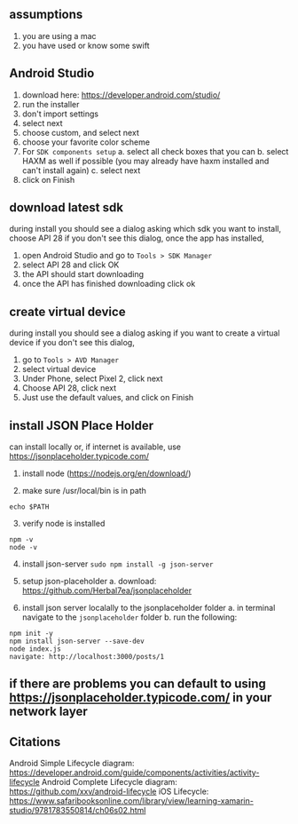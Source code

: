 
## assumptions
1. you are using a mac
2. you have used or know some swift

## Android Studio
1. download here: https://developer.android.com/studio/
2. run the installer
3. don't import settings
4. select next
5. choose custom, and select next
6. choose your favorite color scheme
7. For `SDK components setup`
  a. select all check boxes that you can
  b. select HAXM as well if possible (you may already have haxm installed and can't install again)
  c. select next
8. click on Finish


## download latest sdk
during install you should see a dialog asking which sdk you want to install, choose API 28
if you don't see this dialog, once the app has installed, 
  1. open Android Studio and go to `Tools > SDK Manager`
  2. select API 28 and click OK
  3. the API should start downloading
  4. once the API has finished downloading click ok


## create virtual device
during install you should see a dialog asking if you want to create a virtual device
if you don't see this dialog, 
  1. go to `Tools > AVD Manager`
  2. select virtual device
  3. Under Phone, select Pixel 2, click next
  4. Choose API 28, click next
  5. Just use the default values, and click on Finish


## install JSON Place Holder 
can install locally or, if internet is available, use https://jsonplaceholder.typicode.com/

1. install node (https://nodejs.org/en/download/)

2. make sure /usr/local/bin is in path
```
echo $PATH
```

3. verify node is installed
```
npm -v
node -v
```

4. install json-server
```sudo npm install -g json-server```

5. setup json-placeholder
  a. download:  https://github.com/Herbal7ea/jsonplaceholder

6. install json server localally to the jsonplaceholder folder
  a. in terminal navigate to the `jsonplaceholder` folder
  b. run the following:
```
npm init -y
npm install json-server --save-dev
node index.js
navigate: http://localhost:3000/posts/1
```

## if there are problems you can default to using https://jsonplaceholder.typicode.com/ in your network layer


## Citations

Android Simple Lifecycle diagram: https://developer.android.com/guide/components/activities/activity-lifecycle
Android Complete Lifecycle diagram: https://github.com/xxv/android-lifecycle
iOS Lifecycle: https://www.safaribooksonline.com/library/view/learning-xamarin-studio/9781783550814/ch06s02.html



